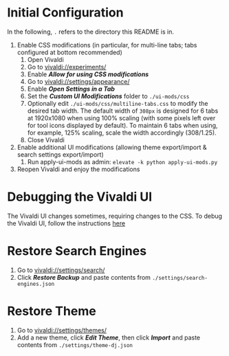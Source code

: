 # Initial Configuration

In the following, `.` refers to the directory this README is in.

1. Enable CSS modifications (in particular, for multi-line tabs; tabs configured at bottom recommended)
   1. Open Vivaldi
   2. Go to [vivaldi://experiments/](vivaldi://experiments/)
   3. Enable ***Allow for using CSS modifications***
   4. Go to [vivaldi://settings/appearance/](vivaldi://settings/appearance/)
   5. Enable ***Open Settings in a Tab***
   6. Set the ***Custom UI Modifications*** folder to `./ui-mods/css`
   7. Optionally edit `./ui-mods/css/multiline-tabs.css` to modify the desired tab width. The default width of `308px` is designed for 6 tabs at 1920x1080 when using 100% scaling (with some pixels left over for tool icons displayed by default). To maintain 6 tabs when using, for example, 125% scaling, scale the width accordingly (308/1.25).
   8. Close Vivaldi
2. Enable additional UI modifications (allowing theme export/import & search settings export/import)
   1. Run apply-ui-mods as admin: `elevate -k python apply-ui-mods.py`
3. Reopen Vivaldi and enjoy the modifications

# Debugging the Vivaldi UI

The Vivaldi UI changes sometimes, requiring changes to the CSS.
To debug the Vivaldi UI, follow the instructions [here](https://forum.vivaldi.net/topic/16684/inspecting-the-vivaldi-ui-with-devtools)

# Restore Search Engines

1. Go to [vivaldi://settings/search/](vivaldi://settings/search/)
2. Click ***Restore Backup*** and paste contents from `./settings/search-engines.json`

# Restore Theme

1. Go to [vivaldi://settings/themes/](vivaldi://settings/themes/)
2. Add a new theme, click ***Edit Theme***, then click ***Import*** and paste contents from `./settings/theme-dj.json`

